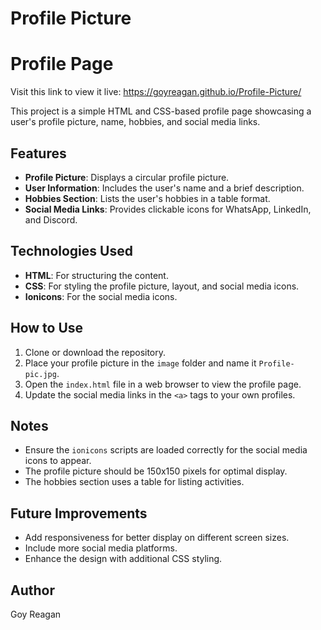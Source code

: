 # Profile Picture
# Profile Page

Visit this link to view it live: https://goyreagan.github.io/Profile-Picture/

This project is a simple HTML and CSS-based profile page showcasing a user's profile picture, name, hobbies, and social media links.

## Features

- **Profile Picture**: Displays a circular profile picture.
- **User Information**: Includes the user's name and a brief description.
- **Hobbies Section**: Lists the user's hobbies in a table format.
- **Social Media Links**: Provides clickable icons for WhatsApp, LinkedIn, and Discord.

## Technologies Used

- **HTML**: For structuring the content.
- **CSS**: For styling the profile picture, layout, and social media icons.
- **Ionicons**: For the social media icons.

## How to Use

1. Clone or download the repository.
2. Place your profile picture in the `image` folder and name it `Profile-pic.jpg`.
3. Open the `index.html` file in a web browser to view the profile page.
4. Update the social media links in the `<a>` tags to your own profiles.

## Notes

- Ensure the `ionicons` scripts are loaded correctly for the social media icons to appear.
- The profile picture should be 150x150 pixels for optimal display.
- The hobbies section uses a table for listing activities.

## Future Improvements

- Add responsiveness for better display on different screen sizes.
- Include more social media platforms.
- Enhance the design with additional CSS styling.

## Author

Goy Reagan 
